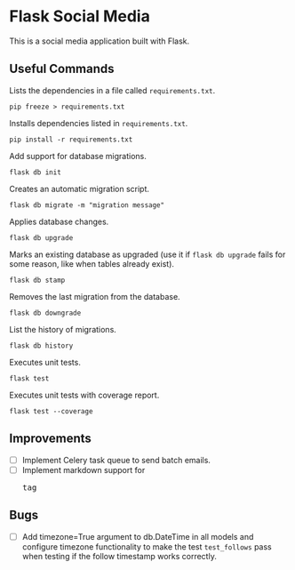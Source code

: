 # Flask Social Media

This is a social media application built with Flask.

## Useful Commands

Lists the dependencies in a file called `requirements.txt`.

`pip freeze > requirements.txt`

Installs dependencies listed in `requirements.txt`.

`pip install -r requirements.txt`

Add support for database migrations.

`flask db init`

Creates an automatic migration script.

`flask db migrate -m "migration message"`

Applies database changes.

`flask db upgrade`

Marks an existing database as upgraded (use it if `flask db upgrade` fails for some reason, like when tables already exist).

`flask db stamp`

Removes the last migration from the database.

`flask db downgrade`

List the history of migrations.

`flask db history`

Executes unit tests.

`flask test`

Executes unit tests with coverage report.

`flask test --coverage`

## Improvements

- [ ] Implement Celery task queue to send batch emails.
- [ ] Implement markdown support for <pre> tag

## Bugs

- [ ] Add timezone=True argument to db.DateTime in all models and configure timezone functionality to make the test `test_follows` pass when testing if the follow timestamp works correctly.
